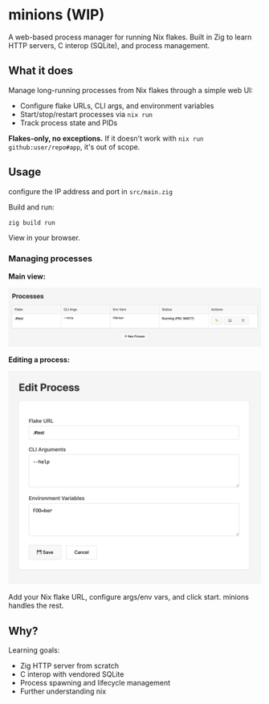 # minions (WIP)

A web-based process manager for running Nix flakes. Built in Zig to learn HTTP servers, C interop (SQLite), and process management.

## What it does

Manage long-running processes from Nix flakes through a simple web UI:

- Configure flake URLs, CLI args, and environment variables
- Start/stop/restart processes via `nix run`
- Track process state and PIDs

**Flakes-only, no exceptions.** If it doesn't work with `nix run github:user/repo#app`, it's out of scope.

## Usage

configure the IP address and port in `src/main.zig`

Build and run:

```bash
zig build run
```

View in your browser.

### Managing processes

**Main view:**

![Process overview](img/overview.png)

**Editing a process:**

![Edit process](img/edit.png)

Add your Nix flake URL, configure args/env vars, and click start. minions handles the rest.

## Why?

Learning goals:

- Zig HTTP server from scratch
- C interop with vendored SQLite
- Process spawning and lifecycle management
- Further understanding nix
